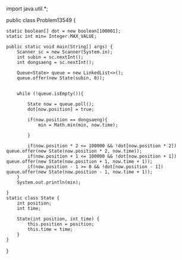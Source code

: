 import java.util.*;


public class Problem13549 {

    static boolean[] dot = new boolean[100001];
    static int min= Integer.MAX_VALUE;

    public static void main(String[] args) {
        Scanner sc = new Scanner(System.in);
        int subin = sc.nextInt();
        int dongsaeng = sc.nextInt();

        Queue<State> queue = new LinkedList<>();
        queue.offer(new State(subin, 0));


        while (!queue.isEmpty()){

            State now = queue.poll();
            dot[now.position] = true;

            if(now.position == dongsaeng){
                min = Math.min(min, now.time);

            }

            if(now.position * 2 <= 100000 && !dot[now.position * 2]) queue.offer(new State(now.position * 2, now.time));
            if(now.position + 1 <= 100000 && !dot[now.position + 1]) queue.offer(new State(now.position + 1, now.time + 1));
            if(now.position - 1 >= 0 && !dot[now.position - 1]) queue.offer(new State(now.position - 1, now.time + 1));
        }
        System.out.println(min);

    }
    static class State {
        int position;
        int time;

        State(int position, int time) {
            this.position = position;
            this.time = time;
        }
    }
}
